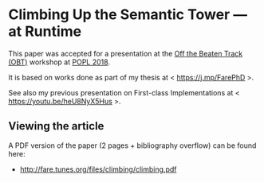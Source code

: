 Climbing Up the Semantic Tower — at Runtime
===========================================

This paper was accepted for a presentation at the
[Off the Beaten Track (OBT)](https://conf.researchr.org/track/POPL-2018/OBT-2018)
workshop at [POPL 2018](https://popl18.sigplan.org/home).

It is based on works done as part of my thesis at < https://j.mp/FarePhD >.

See also my previous presentation on First-class Implementations
at < https://youtu.be/heU8NyX5Hus >.

Viewing the article
-------------------

A PDF version of the paper (2 pages + bibliography overflow)
can be found here:

  * http://fare.tunes.org/files/climbing/climbing.pdf
